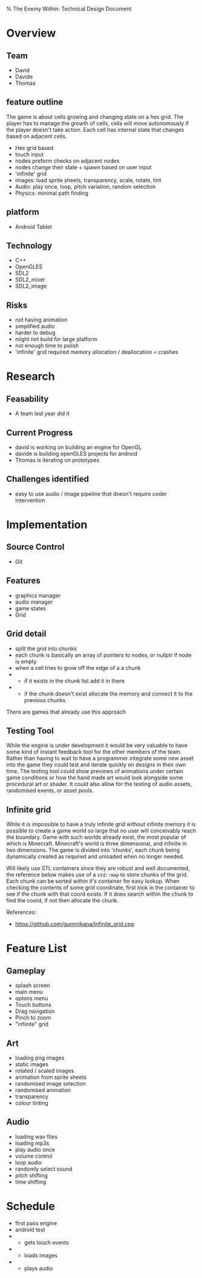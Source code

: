 % The Enemy Within: Technical Design Document

# Overview
## Team
* David
* Davide
* Thomas

## feature outline
The game is about cells growing and changing state on a hex grid. The player has to manage the growth of cells, cells will move autonomously if the player doesn't take action. Each cell has internal state that changes based on adjacent cells.
* Hex grid based
* touch input
* nodes preform checks on adjacent nodes
* nodes change their state + spawn based on user input
* 'infinite' grid
* images: load sprite sheets, transparency, scale, rotate, tint
* Audio: play once, loop, pitch variation, random selection
* Physics: minimal path finding

## platform
* Android Tablet

## Technology
* C++
* OpenGLES
* SDL2
* SDL2_mixer
* SDL2_image

## Risks
* not having animation
* simplified audio
* harder to debug
* might not build for large platform
* not enough time to polish
* 'infinite' grid required memory allocation / deallocation = crashes

# Research
## Feasability
* A team last year did it
## Current Progress
* david is working on building an engine for OpenGL
* davide is building openGLES projects for android
* Thomas is iterating on prototypes
## Challenges identified
* easy to use audio / image pipeline that doesn't require coder intervention

# Implementation

## Source Control
* Git

## Features
* graphics manager
* audio manager
* game states
* Grid

## Grid detail
* split the grid into chunks
* each chunk is basically an array of pointers to nodes, or nullptr if node is empty
* when a cell tries to grow off the edge of a a chunk
* * if it exists in the chunk list add it in there
* * if the chunk doesn't exist allocate the memory and connect it to the previous chunks

There are games that already use this approach

## Testing Tool
While the engine is under development it would be very valuable to have some kind of instant feedback tool for the other members of the team. Rather than having to wait to have a programmer integrate some new asset into the game they could test and iterate quickly on designs in their own time. The testing tool could show previews of animations under certain game conditions or how the hand made art would look alongside some procedural art or shader. It could also allow for the testing of audio assets, randomised events, or asset pools. 

## Infinite grid
While it is impossible to have a truly infinite grid without infinite memory it is possible to create a game world so large that no user will conceivably reach the boundary. Game with such worlds already exist, the most popular of which is Minecraft. Minecraft's world is three dimensional, and infinite in two dimensions. The game is divided into 'chunks', each chunk being dynamically created as required and unloaded when no longer needed.

Will likely use STL containers since they are robust and well documented, the reference below makes use of a `std::map` to store chunks of the grid. Each chunk can be sorted within it's container for easy lookup. When checking the contents of some grid coordinate, first look in the container to see if the chunk with that coord exists. If it does search within the chunk to find the coord, if not then allocate the chunk.

References:  

* https://github.com/gummikana/infinite_grid.cpp

# Feature List
## Gameplay
* splash screen
* main menu
* optons menu
* Touch buttons
* Drag navigation
* Pinch to zoom
* "infinite" grid

## Art
* loading png images
* static images
* rotated / scaled images
* animation from sprite sheets
* randomised image selection 
* randomised animation
* transparency
* colour tinting

## Audio
* loading wav files
* loading mp3s
* play audio once
* volume control
* loop audio
* randomly select sound
* pitch shifting
* time shifting

# Schedule
* first pass engine
* android test
* * gets touch events
* * loads images
* * plays audio
